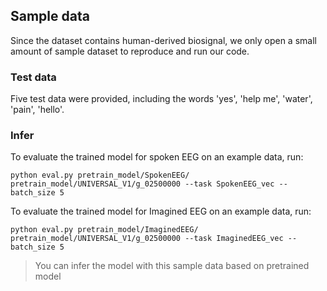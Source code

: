 ## Sample data
Since the dataset contains human-derived biosignal, we only open a small amount of sample dataset to reproduce and run our code.

### Test data
Five test data were provided, including the words 'yes', 'help me', 'water', 'pain', 'hello'.

### Infer
To evaluate the trained model for spoken EEG on an example data, run:
```eval
python eval.py pretrain_model/SpokenEEG/ pretrain_model/UNIVERSAL_V1/g_02500000 --task SpokenEEG_vec --batch_size 5
```
To evaluate the trained model for Imagined EEG on an example data, run:
```eval
python eval.py pretrain_model/ImaginedEEG/ pretrain_model/UNIVERSAL_V1/g_02500000 --task ImaginedEEG_vec --batch_size 5
```

> You can infer the model with this sample data based on pretrained model
